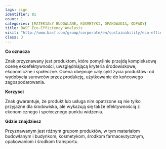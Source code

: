 ```yaml
---
tags: sign
identifier: 81
count: 1
categories: [MATERIAŁY BUDOWLANE, KOSMETYKI, OPAKOWANIA, ODPADY]
title: BASF Eco-Efficiency Analysis
visit: "http://www.basf.com/group/corporate/en/sustainability/eco-efficiency-analysis/eco-efficiency-analysis"
class: 3
---
```

**Co oznacza**

Znak przyznawany jest produktom, które pomyślnie przejdą kompleksową ocenę ekoefektywności, uwzględniającą kryteria środowiskowe, ekonomiczne i społeczne. Ocena obejmuje cały cykl życia produktów: od wydobycia surowców przez produkcję, użytkowanie do końcowego zagospodarowania.

**Korzyści**

Znak gwarantuje, że produkt lub usługa nim opatrzone są nie tylko przyjazne dla środowiska, ale wykazują się także efektywnością z ekonomicznego i społecznego punktu widzenia.

**Gdzie znajdziesz**

Przyznawanym jest różnym grupom produktów, w tym materiałom budowlanym i budynkom, kosmetykom, środkom farmaceutycznym, opakowaniom i środkom transportu.
